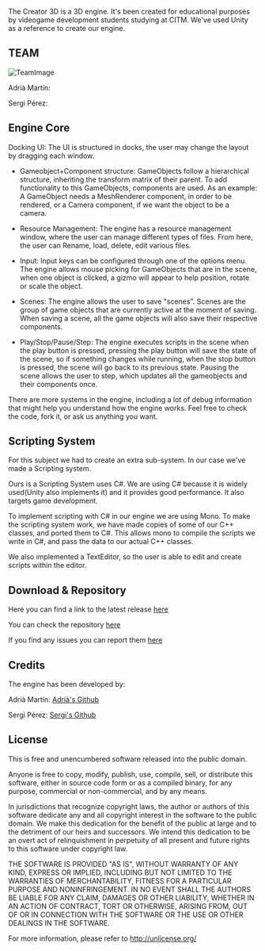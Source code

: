 The Creator 3D is a 3D engine. It's been created for educational purposes by videogame development students studying at CITM. We've used Unity as a reference to create our engine.

## TEAM

![TeamImage](https://raw.githubusercontent.com/sergipa/The-Creator-3D/master/docs/FotoGrup.png)

Adrià Martín:

Sergi Pérez:

## Engine Core

Docking UI: The UI is structured in docks, the user may change the layout by dragging each window.

* Gameobject+Component structure: GameObjects follow a hierarchical structure, inheriting the transform matrix of their parent. To add functionality to this GameObjects, components are used. As an example: A GameObject needs a MeshRenderer component, in order to be rendered, or a Camera component, if we want the object to be a camera.

* Resource Management: The engine has a resource management window, where the user can manage different types of files. From here, the user can Rename, load, delete, edit various files.

* Input: Input keys can be configured through one of the options menu. The engine allows mouse picking for GameObjects that are in the scene, when one object is clicked, a gizmo will appear to help position, rotate or scale the object.

* Scenes: The engine allows the user to save "scenes". Scenes are the group of game objects that are currently active at the moment of saving. When saving a scene, all the game objects will also save their respective components. 

* Play/Stop/Pause/Step: The engine executes scripts in the scene when the play button is pressed, pressing the play button will save the state of the scene, so if something changes while running, when the stop button is pressed, the scene will go back to its previous state. Pausing the scene allows the user to step, which updates all the gameobjects and their components once.

There are more systems in the engine, including a lot of debug information that might help you understand how the engine works. Feel free to check the code, fork it, or ask us anything you want.

## Scripting System

For this subject we had to create an extra sub-system. In our case we've made a Scripting system.

Ours is a Scripting System uses C#. We are using C# because it is widely used(Unity also implements it) and it provides good performance. It also targets game development.

To implement scripting with C# in our engine we are using Mono. To make the scripting system work, we have made copies of some of our C++ classes, and ported them to C#. This allows mono to compile the scripts we write in C#, and pass the data to our actual C++ classes.

We also implemented a TextEditor, so the user is able to edit and create scripts within the editor.


## Download & Repository
Here you can find a link to the latest release [here](https://github.com/sergipa/The-Creator-3D/releases)

You can check the repository [here](https://github.com/sergipa/The-Creator-3D/)

If you find any issues you can report them [here](https://github.com/sergipa/The-Creator-3D/issues)

## Credits

The engine has been developed by:

Adrià Martín: [Adrià's Github](https://github.com/TinoTano)

Sergi Pérez: [Sergi's Github](https://github.com/sergipa)

## License

This is free and unencumbered software released into the public domain.

Anyone is free to copy, modify, publish, use, compile, sell, or distribute this software, either in source code form or as a compiled binary, for any purpose, commercial or non-commercial, and by any means.

In jurisdictions that recognize copyright laws, the author or authors of this software dedicate any and all copyright interest in the software to the public domain. We make this dedication for the benefit of the public at large and to the detriment of our heirs and successors. We intend this dedication to be an overt act of relinquishment in perpetuity of all present and future rights to this software under copyright law.

THE SOFTWARE IS PROVIDED "AS IS", WITHOUT WARRANTY OF ANY KIND, EXPRESS OR IMPLIED, INCLUDING BUT NOT LIMITED TO THE WARRANTIES OF MERCHANTABILITY, FITNESS FOR A PARTICULAR PURPOSE AND NONINFRINGEMENT. IN NO EVENT SHALL THE AUTHORS BE LIABLE FOR ANY CLAIM, DAMAGES OR OTHER LIABILITY, WHETHER IN AN ACTION OF CONTRACT, TORT OR OTHERWISE, ARISING FROM, OUT OF OR IN CONNECTION WITH THE SOFTWARE OR THE USE OR OTHER DEALINGS IN THE SOFTWARE.

For more information, please refer to http://unlicense.org/


